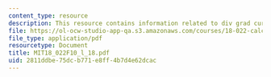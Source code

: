 ```yaml
---
content_type: resource
description: This resource contains information related to div grad curl.
file: https://ol-ocw-studio-app-qa.s3.amazonaws.com/courses/18-022-calculus-of-several-variables-fall-2010/2811ddbe75dcb771e8ff4b7d4e62dcac_MIT18_022F10_l_18.pdf
file_type: application/pdf
resourcetype: Document
title: MIT18_022F10_l_18.pdf
uid: 2811ddbe-75dc-b771-e8ff-4b7d4e62dcac
---
```

